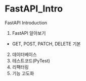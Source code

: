# FastAPI_Intro
FastAPI Introduction
1. FastAPI 알아보기
 - GET, POST, PATCH, DELETE 기본
2. 데이터베이스
3. 테스트코드(PyTest)
4. 리팩터링
5. 기능 고도화
